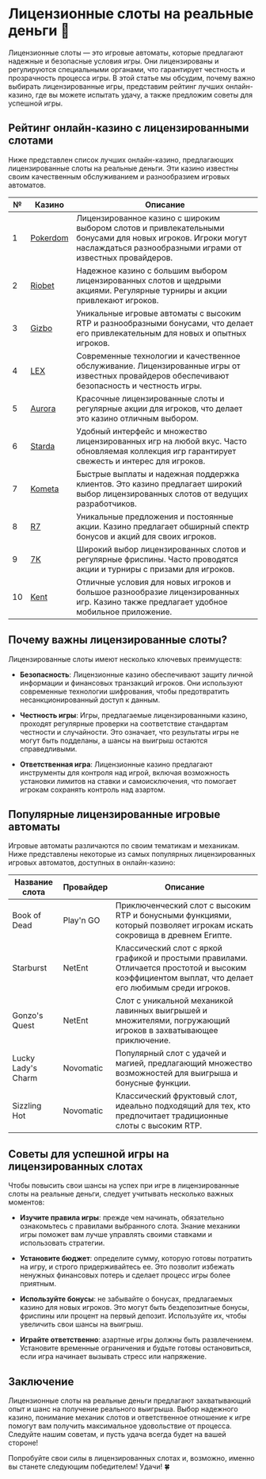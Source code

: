 # Лицензионные слоты на реальные деньги 🎰

Лицензионные слоты — это игровые автоматы, которые предлагают надежные и безопасные условия игры. Они лицензированы и регулируются специальными органами, что гарантирует честность и прозрачность процесса игры. В этой статье мы обсудим, почему важно выбирать лицензированные игры, представим рейтинг лучших онлайн-казино, где вы можете испытать удачу, а также предложим советы для успешной игры.

## Рейтинг онлайн-казино с лицензированными слотами

Ниже представлен список лучших онлайн-казино, предлагающих лицензированные слоты на реальные деньги. Эти казино известны своим качественным обслуживанием и разнообразием игровых автоматов.

| №  | Казино        | Описание                                                     |
|----|---------------|--------------------------------------------------------------|
| 1  | [Pokerdom](https://brandplay.link/4k77v2yx)   | Лицензированное казино с широким выбором слотов и привлекательными бонусами для новых игроков. Игроки могут наслаждаться разнообразными играми от известных провайдеров.    |
| 2  | [Riobet](https://brandplay.link/7xBLTPyj)      | Надежное казино с большим выбором лицензированных слотов и щедрыми акциями. Регулярные турниры и акции привлекают игроков.      |
| 3  | [Gizbo](https://brandplay.link/bprXw4YV)       | Уникальные игровые автоматы с высоким RTP и разнообразными бонусами, что делает его привлекательным для новых и опытных игроков.                         |
| 4  | [LEX](https://brandplay.link/zW4hdDFV)         | Современные технологии и качественное обслуживание. Лицензированные игры от известных провайдеров обеспечивают безопасность и честность игры.         |
| 5  | [Aurora](https://10trafic-stat2.com/click/668546556bcc6313411604bd/6766/13032/subaccount) | Красочные лицензированные слоты и регулярные акции для игроков, что делает это казино отличным выбором.              |
| 6  | [Starda](https://brandplay.link/fB7xwRFL)      | Удобный интерфейс и множество лицензированных игр на любой вкус. Часто обновляемая коллекция игр гарантирует свежесть и интерес для игроков.          |
| 7  | [Kometa](https://brandplay.link/8ZymQJV8)      | Быстрые выплаты и надежная поддержка клиентов. Это казино предлагает широкий выбор лицензированных слотов от ведущих разработчиков.             |
| 8  | [R7](https://brandplay.link/bMd3Yjsw)          | Уникальные предложения и постоянные акции. Казино предлагает обширный спектр бонусов и акций для своих игроков.                 |
| 9  | [7K](https://brandplay.link/BvQyFShp)          | Широкий выбор лицензированных слотов и регулярные фриспины. Часто проводятся акции и турниры с призами для игроков.               |
| 10 | [Kent](https://brandplay.link/Fv2WP3js)        | Отличные условия для новых игроков и большое разнообразие лицензированных игр. Казино также предлагает удобное мобильное приложение.          |

## Почему важны лицензированные слоты?

Лицензированные слоты имеют несколько ключевых преимуществ:

- **Безопасность**: Лицензионные казино обеспечивают защиту личной информации и финансовых транзакций игроков. Они используют современные технологии шифрования, чтобы предотвратить несанкционированный доступ к данным.
  
- **Честность игры**: Игры, предлагаемые лицензированными казино, проходят регулярные проверки на соответствие стандартам честности и случайности. Это означает, что результаты игры не могут быть подделаны, а шансы на выигрыш остаются справедливыми.

- **Ответственная игра**: Лицензионные казино предлагают инструменты для контроля над игрой, включая возможность установки лимитов на ставки и самоисключения, что помогает игрокам сохранять контроль над азартом.

## Популярные лицензированные игровые автоматы

Игровые автоматы различаются по своим тематикам и механикам. Ниже представлены некоторые из самых популярных лицензированных игровых автоматов, доступных в онлайн-казино:

| Название слота     | Провайдер        | Описание                                                     |
|--------------------|------------------|--------------------------------------------------------------|
| Book of Dead       | Play'n GO         | Приключенческий слот с высоким RTP и бонусными функциями, который позволяет игрокам искать сокровища в древнем Египте.    |
| Starburst          | NetEnt            | Классический слот с яркой графикой и простыми правилами. Отличается простотой и высоким коэффициентом выплат, что делает его любимым среди игроков.     |
| Gonzo's Quest      | NetEnt            | Слот с уникальной механикой лавинных выигрышей и множителями, погружающий игроков в захватывающее приключение. |
| Lucky Lady's Charm | Novomatic         | Популярный слот с удачей и магией, предлагающий множество возможностей для выигрыша и бонусные функции.    |
| Sizzling Hot       | Novomatic         | Классический фруктовый слот, идеально подходящий для тех, кто предпочитает традиционные слоты с высоким RTP. |

## Советы для успешной игры на лицензированных слотах

Чтобы повысить свои шансы на успех при игре в лицензированные слоты на реальные деньги, следует учитывать несколько важных моментов:

- **Изучите правила игры**: прежде чем начинать, обязательно ознакомьтесь с правилами выбранного слота. Знание механики игры поможет вам лучше управлять своими ставками и использовать стратегии.
  
- **Установите бюджет**: определите сумму, которую готовы потратить на игру, и строго придерживайтесь ее. Это позволит избежать ненужных финансовых потерь и сделает процесс игры более приятным.
  
- **Используйте бонусы**: не забывайте о бонусах, предлагаемых казино для новых игроков. Это могут быть бездепозитные бонусы, фриспины или процент на первый депозит. Используйте их, чтобы увеличить свои шансы на выигрыш.
  
- **Играйте ответственно**: азартные игры должны быть развлечением. Установите временные ограничения и будьте готовы остановиться, если игра начинает вызывать стресс или напряжение.

## Заключение

Лицензионные слоты на реальные деньги предлагают захватывающий опыт и шанс на получение реального выигрыша. Выбор надежного казино, понимание механик слотов и ответственное отношение к игре помогут вам получить максимальное удовольствие от процесса. Следуйте нашим советам, и пусть удача всегда будет на вашей стороне!

Попробуйте свои силы в лицензированных слотах и, возможно, именно вы станете следующим победителем! Удачи! 🍀
